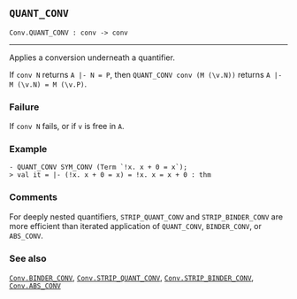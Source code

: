 ## `QUANT_CONV`

``` hol4
Conv.QUANT_CONV : conv -> conv
```

------------------------------------------------------------------------

Applies a conversion underneath a quantifier.

If `conv N` returns `A |- N = P`, then `QUANT_CONV conv (M (\v.N))`
returns `A |- M (\v.N) = M (\v.P)`.

### Failure

If `conv N` fails, or if `v` is free in `A`.

### Example

``` hol4
- QUANT_CONV SYM_CONV (Term `!x. x + 0 = x`);
> val it = |- (!x. x + 0 = x) = !x. x = x + 0 : thm
```

### Comments

For deeply nested quantifiers, `STRIP_QUANT_CONV` and
`STRIP_BINDER_CONV` are more efficient than iterated application of
`QUANT_CONV`, `BINDER_CONV`, or `ABS_CONV`.

### See also

[`Conv.BINDER_CONV`](#Conv.BINDER_CONV),
[`Conv.STRIP_QUANT_CONV`](#Conv.STRIP_QUANT_CONV),
[`Conv.STRIP_BINDER_CONV`](#Conv.STRIP_BINDER_CONV),
[`Conv.ABS_CONV`](#Conv.ABS_CONV)
